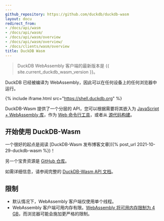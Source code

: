 ```yaml
---
---
github_repository: https://github.com/duckdb/duckdb-wasm
layout: docu
redirect_from:
- /docs/api/wasm
- /docs/api/wasm/
- /docs/api/wasm/overview
- /docs/api/wasm/overview/
- /docs/clients/wasm/overview
title: DuckDB Wasm
---
```


> DuckDB WebAssembly 客户端的最新版本是 {{ site.current_duckdb_wasm_version }}。

DuckDB 已经被编译为 WebAssembly，因此可以在任何设备上的任何浏览器中运行。

<!-- markdownlint-disable-next-line -->
{% include iframe.html src="https://shell.duckdb.org" %}

DuckDB-Wasm 提供了一个分层的 API，您可以根据需要将其嵌入为 [JavaScript + WebAssembly 库](https://www.npmjs.com/package/@duckdb/duckdb-wasm)，作为 [Web 命令行工具](https://www.npmjs.com/package/@duckdb/duckdb-wasm-shell)，或者从 [源代码构建](https://github.com/duckdb/duckdb-wasm)。

## 开始使用 DuckDB-Wasm

一个很好的起点是阅读 [DuckDB-Wasm 发布博客文章]({% post_url 2021-10-29-duckdb-wasm %})！

另一个宝贵资源是 [GitHub 仓库](https://github.com/duckdb/duckdb-wasm)。

如需详细信息，请参阅完整的 [DuckDB-Wasm API 文档](https://shell.duckdb.org/docs/modules/index.html)。

## 限制

* 默认情况下，WebAssembly 客户端仅使用单个线程。
* WebAssembly 客户端可用内存有限。[WebAssembly 将可用内存限制为 4 GB](https://v8.dev/blog/4gb-wasm-memory)，而浏览器可能会施加更严格的限制。